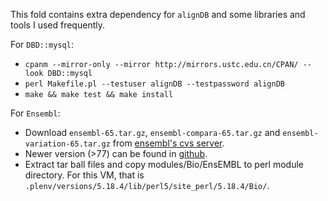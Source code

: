 This fold contains extra dependency for `alignDB` and some libraries and tools I used frequently.

For `DBD::mysql`:
* `cpanm --mirror-only --mirror http://mirrors.ustc.edu.cn/CPAN/ --look DBD::mysql`
* `perl Makefile.pl --testuser alignDB --testpassword alignDB`
* `make && make test && make install`

For `Ensembl`:
* Download `ensembl-65.tar.gz`, `ensembl-compara-65.tar.gz` and `ensembl-variation-65.tar.gz` from [ensembl's cvs server](http://cvs.sanger.ac.uk/cgi-bin/viewvc.cgi/?root=ensembl).
* Newer version (>77) can be found in [github](https://github.com/Ensembl/ensembl).
* Extract tar ball files and copy modules/Bio/EnsEMBL to perl module directory. For this VM, that is `.plenv/versions/5.18.4/lib/perl5/site_perl/5.18.4/Bio/`.
